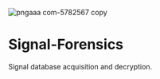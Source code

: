 
![pngaaa com-5782567 copy](https://user-images.githubusercontent.com/102838167/202283005-9b436713-5068-4a04-b573-0affd798f6d1.png)

# Signal-Forensics
Signal database acquisition and decryption.
